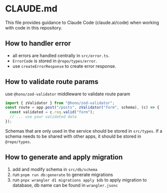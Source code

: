 # CLAUDE.md

This file provides guidance to Claude Code (claude.ai/code) when working with code in this repository.

## How to handler error

- all errors are handled centrally in `src/error.ts`.
- `ErrorCode` is stored in `@repo/types/error`.
- use `createErrorResponse` to create error response.

## How to validate route params

use `@hono/zod-validator` middleware to validate route param

```javascript
import { zValidator } from "@hono/zod-validator";
const route = app.post("/posts", zValidator("form", schema), (c) => {
  const validated = c.req.valid("form");
  // ... use your validated data
});
```

Schemas that are only used in the service should be stored in `src/types`. If a schema needs to be shared with other apps, it should be stored in `@repo/types`.

## How to generate and apply migration

1. add and modify schema in `src/db/schema`
2. run `pnpm run db:generate` to generate migrations
3. run `pnpx wrangler d1 migrations apply $db` to apply migration to database, db name can be found in `wrangler.jsonc`
